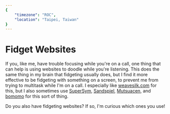 ```yaml
---
{
	"timezone": "ROC",
	"location": "Taipei, Taiwan"
}
---
```

# Fidget Websites

If you, like me, have trouble focusing while you're on a call, one thing that can help is using websites to doodle while you're listening. This does the same thing in my brain that fidgeting usually does, but I find it more effective to be fidgeting with something on a screen, to prevent me from trying to multitask while I'm on a call. I especially like [weavesilk.com](http://weavesilk.com/) for this, but I also sometimes use [SuperSym](https://supersym.briankardon.net/), [Sandspiel](https://sandspiel.club/), [Mutsuacen](https://mutsuacen.com/), and [bomomo](https://bomomo.com/) for this sort of thing.

Do you also have fidgeting websites? If so, I'm curious which ones you use!
